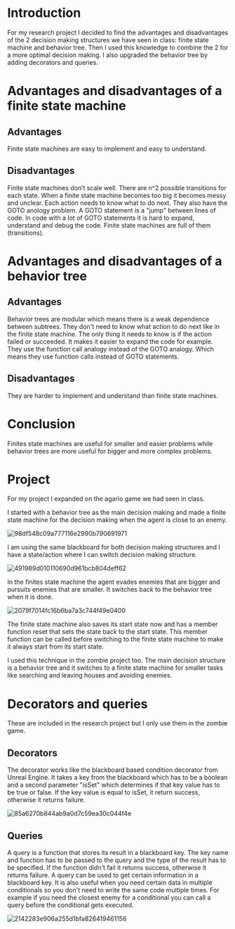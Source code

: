 <h1>Introduction</h1>
For my research project I decided to find the advantages and disadvantages of the 2 decision making structures we have seen in class: finite state machine and behavior tree.
Then I used this knowledge to combine the 2 for a more optimal decision making.
I also upgraded the behavior tree by adding decorators and queries.
<h1>Advantages and disadvantages of a finite state machine</h1>
<h2>Advantages</h2>
Finite state machines are easy to implement and easy to understand.
<h2>Disadvantages</h2>
Finite state machines don’t scale well. There are n^2 possible transitions for each state. When a finite state machine becomes too big it becomes messy and unclear. Each action needs to know what to do next. 
They also have the GOTO anology problem. A GOTO statement is a "jump" between lines of code. In code with a lot of GOTO statements it is hard to expand, understand and debug the code. Finite state machines are full of them (transitions).
<h1>Advantages and disadvantages of a behavior tree</h1>
<h2>Advantages</h2>
Behavior trees are modular which means there is a weak dependence between subtrees. They don't need to know what action to do next like in the finite state machine. The only thing it needs to know is if the action failed or succeeded. It makes it easier to expand the code for example. They use the function call analogy instead of the GOTO analogy.
Which means they use function calls instead of GOTO statements.
<h2>Disadvantages</h2>
They are harder to implement and understand than finite state machines. 

<h1>Conclusion</h1>
Finites state machines are useful for smaller and easier problems while behavior trees are more useful for bigger and more complex problems.

<h1>Project</h1>
For my project I expanded on the agario game we had seen in class.

I started with a behavior tree as the main decision making and made a finite state machine for the decision making when the agent is close to an enemy.

![98df548c09a777116e2990b790691971](https://user-images.githubusercontent.com/76271773/105632660-9c735500-5e54-11eb-8b01-91f1b5a03f88.png)

I am using the same blackboard for both decision making structures and I have a state/action where I can switch decision making structure.

![491989d010110690d961bcb804deff62](https://user-images.githubusercontent.com/76271773/105633216-97fc6b80-5e57-11eb-854f-2e6230310580.png)

In the finites state machine the agent evades enemies that are bigger and pursuits enemies that are smaller.
It switches back to the behavior tree when it is done.

![2079f7014fc16b6ba7a3c744f49e0400](https://user-images.githubusercontent.com/76271773/105642792-4f12da00-5e8c-11eb-86a0-1fec85d5d868.png)

The finite state machine also saves its start state now and has a member function reset that sets the state back to the start state.
This member function can be called before switching to the finite state machine to make it always start from its start state.

I used this technique in the zombie project too.
The main decision structure is a behavior tree and it switches to a finite state machine for smaller tasks like searching and leaving houses and avoiding enemies.

<h1>Decorators and queries</h1>
These are included in the research project but I only use them in the zombie game.
<h2>Decorators</h2>
The decorator works like the blackboard based condition decorator from Unreal Engine.
It takes a key from the blackboard which has to be a boolean and a second parameter "isSet" which determines if that key value has to be true or false.
If the key value is equal to isSet, it return success, otherwise it returns failure.

![85a6270b844ab9a0d7c59ea30c044f4e](https://user-images.githubusercontent.com/76271773/105633912-a056a580-5e5b-11eb-9427-176f93f2de64.png)

<h2>Queries</h2>
A query is a function that stores its result in a blackboard key.
The key name and function has to be passed to the query and the type of the result has to be specified.
If the function didn't fail it returns success, otherwise it returns failure.
A query can be used to get certain information in a blackboard key.
It is also useful when you need certain data in multiple conditionals so you don't need to write the same code multiple times.
For example if you need the closest enemy for a conditional you can call a query before the conditional gets executed.

![2142283e906a255d1bfa826419461156](https://user-images.githubusercontent.com/76271773/105634273-7e5e2280-5e5d-11eb-89e8-bdddd1a9d66d.png)
